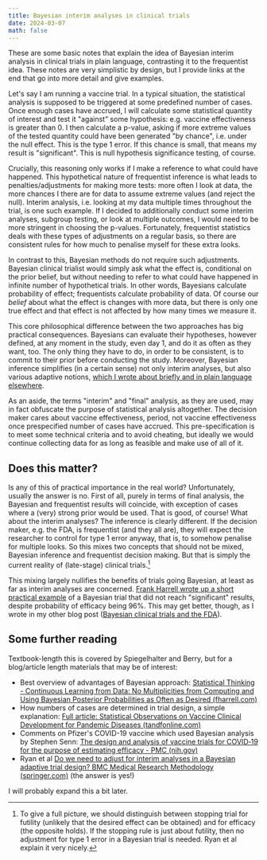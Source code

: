 ```yaml
---
title: Bayesian interim analyses in clinical trials
date: 2024-03-07
math: false
---
```


These are some basic notes that explain the idea of Bayesian interim analysis in clinical trials in plain language, contrasting it to the frequentist idea. These notes are very simplistic by design, but I provide links at the end that go into more detail and give examples.

Let's say I am running a vaccine trial. In a typical situation, the statistical analysis is supposed to be triggered at some predefined number of cases. Once enough cases have accrued, I will calculate some statistical quantity of interest and test it "against" some hypothesis: e.g. vaccine effectiveness is greater than 0. I then calculate a p-value, asking if more extreme values of the tested quantity could have been generated "by chance", i.e. under the null effect. This is the type 1 error. If this chance is small, that means  my result is "significant". This is null hypothesis significance testing, of course.

Crucially, this reasoning only works if I make a reference to what could have happened. This hypothetical nature of frequentist inference is what leads to penalties/adjustments for making more tests: more often I look at data, the more chances I there are for data to assume extreme values (and reject the null). Interim analysis, i.e. looking at my data multiple times throughout the trial, is one such example. If I decided to additionally conduct some interim analyses, subgroup testing, or look at multiple outcomes, I would need to be more stringent in choosing the p-values. Fortunately, frequentist statistics deals with these types of adjustments on a regular basis, so there are consistent rules for how much to penalise myself for these extra looks.

In contrast to this, Bayesian methods do not require such adjustments. Bayesian clinical trialist would simply ask what the effect is, conditional on the prior belief, but without needing to refer to what could have happened in infinite number of hypothetical trials. In other words, Bayesians calculate probability of effect; frequentists calculate probability of data. Of course our _belief_ about what the effect is changes with more data, but there is only one true effect and that effect is not affected by how many times we measure it. 

This core philosophical difference between the two approaches has big practical consequences. Bayesians can evaluate their hypotheses, however defined, at any moment in the study, even day 1, and do it as often as they want, too. The only thing they have to do, in order to be consistent, is to commit to their prior before conducting the study. Moreover, Bayesian inference simplifies (in a certain sense) not only interim analyses, but also various adaptive notions, [which I wrote about briefly and in plain language elsewhere](https://wwiecek.github.io/posts/bayes-fda/).

As an aside, the terms "interim" and "final" analysis, as they are used, may in fact obfuscate the purpose of statistical analysis altogether. The decision maker cares about vaccine effectiveness, period, not vaccine effectiveness once prespecified number of cases have accrued. This pre-specification is to meet some technical criteria and to avoid cheating, but ideally we would continue collecting data for as long as feasible and make use of all of it.

## Does this matter?

Is any of this of practical importance in the real world? Unfortunately, usually the answer is no. First of all, purely in terms of final analysis, the Bayesian and frequentist results will coincide, with exception of cases where a (very) strong prior would be used. That is good, of course! What about the interim analyses? The inference is clearly different. If the decision maker, e.g. the FDA, is frequentist (and they all are), they will expect the researcher to control for type 1 error anyway, that is, to somehow penalise for multiple looks. So this mixes two concepts that should not be mixed, Bayesian inference and frequentist decision making. But that is simply the current reality of (late-stage) clinical trials.[^adj] 

This mixing largely nullifies the benefits of trials going Bayesian, at least as far as interim analyses are concerned. [Frank Harrell wrote up a short practical example](https://www.fharrell.com/post/hybrid/) of a Bayesian trial that did not reach "significant" results, despite probability of efficacy being 96%. This may get better, though, as I wrote in my other blog post ([Bayesian clinical trials and the FDA](https://wwiecek.github.io/posts/bayes-fda/)). 

[^adj]:To give a full picture, we should distinguish between stopping trial for futility (unlikely that the desired effect can be obtained) and for efficacy (the opposite holds). If the stopping rule is just about futility, then no adjustment for type 1 error in a Bayesian trial is needed. Ryan et al explain it very nicely.

## Some further reading

Textbook-length this is covered by Spiegelhalter and Berry, but for a blog/article length materials that may be of interest:

- Best overview of advantages of Bayesian approach: [Statistical Thinking - Continuous Learning from Data: No Multiplicities from Computing and Using Bayesian Posterior Probabilities as Often as Desired (fharrell.com)](https://www.fharrell.com/post/bayes-seq/#introduction)
- How numbers of cases are determined in trial design, a simple explanation: [Full article: Statistical Observations on Vaccine Clinical Development for Pandemic Diseases (tandfonline.com)](https://www.tandfonline.com/doi/full/10.1080/19466315.2021.1919197?casa_token=tqdGo8J3_0AAAAAA%3APl_WQlOCGluMKikNPcTK-B8lRpilo_iJ6UMXcDfSZHgF4A6LTyAsamaTfCIWKlVPvgHW1qZ6Uju0Pw)
- Comments on Pfizer's COVID-19 vaccine which used Bayesian analysis by Stephen Senn: [The design and analysis of vaccine trials for COVID‐19 for the purpose of estimating efficacy - PMC (nih.gov)](https://www.ncbi.nlm.nih.gov/pmc/articles/PMC9350415/)
- Ryan et al [Do we need to adjust for interim analyses in a Bayesian adaptive trial design? BMC Medical Research Methodology (springer.com)](https://link.springer.com/article/10.1186/s12874-020-01042-7) (the answer is yes!)

I will probably expand this a bit later.

